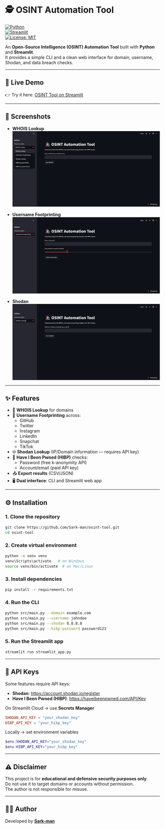 # 🕵️ OSINT Automation Tool

[![Python](https://img.shields.io/badge/Python-3.10+-blue.svg)](https://www.python.org/)  
[![Streamlit](https://img.shields.io/badge/Streamlit-Deployed-green.svg)](https://streamlit.io/)  
[![License: MIT](https://img.shields.io/badge/License-MIT-yellow.svg)](LICENSE)

An **Open-Source Intelligence (OSINT) Automation Tool** built with **Python** and **Streamlit**.  
It provides a simple CLI and a clean web interface for domain, username, Shodan, and data breach checks.  

---

## 🚀 Live Demo
👉 Try it here: [OSINT Tool on Streamlit](https://osint-tool-sark-man.streamlit.app/)

---

## 📸 Screenshots

- **WHOIS Lookup**
  ![WHOIS Lookup](docs/screenshots/whois.png)

- **Username Footprinting**
  ![Username Check](docs/screenshots/username.png)

- **Shodan**
  ![Home Page](docs/screenshots/shodan.png)

---

## ✨ Features
- 🔎 **WHOIS Lookup** for domains  
- 👤 **Username Footprinting** across:
  - GitHub
  - Twitter
  - Instagram
  - LinkedIn
  - Snapchat
  - TikTok
- 🌐 **Shodan Lookup** (IP/Domain information — requires API key)  
- 🔐 **Have I Been Pwned (HIBP)** checks:
  - Password (free k-anonymity API)
  - Account/email (paid API key)  
- 📤 **Export results** (CSV/JSON)  
- 🖥 **Dual interface**: CLI and Streamlit web app  

---

## ⚙️ Installation

### 1. Clone the repository
```bash
git clone https://github.com/Sark-man/osint-tool.git
cd osint-tool
```

### 2. Create virtual environment
```bash
python -m venv venv
venv\Scripts\activate   # on Windows
source venv/bin/activate  # on Mac/Linux
```

### 3. Install dependencies
```bash
pip install -r requirements.txt
```

### 4. Run the CLI
```bash
python src/main.py --domain example.com
python src/main.py --username johndoe
python src/main.py --shodan 8.8.8.8
python src/main.py --hibp-password password123
```

### 5. Run the Streamlit app
```bash
streamlit run streamlit_app.py
```

---

## 🔑 API Keys
Some features require API keys:

- **Shodan**: https://account.shodan.io/register  
- **Have I Been Pwned (HIBP)**: https://haveibeenpwned.com/API/Key  

On Streamlit Cloud → use **Secrets Manager**  
```toml
SHODAN_API_KEY = "your_shodan_key"
HIBP_API_KEY = "your_hibp_key"
```

Locally → set environment variables
```powershell
$env:SHODAN_API_KEY="your_shodan_key"
$env:HIBP_API_KEY="your_hibp_key"
```

---

## ⚠️ Disclaimer
This project is for **educational and defensive security purposes only**.  
Do not use it to target domains or accounts without permission.  
The author is not responsible for misuse.  

---

## 👨‍💻 Author
Developed by **[Sark-man](https://github.com/Sark-man)**
